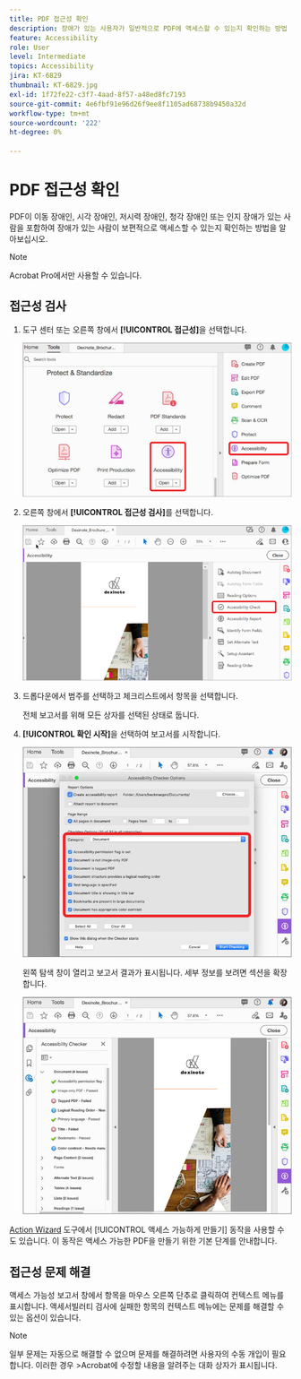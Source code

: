 ```yaml
---
title: PDF 접근성 확인
description: 장애가 있는 사용자가 일반적으로 PDF에 액세스할 수 있는지 확인하는 방법 알아보기
feature: Accessibility
role: User
level: Intermediate
topics: Accessibility
jira: KT-6829
thumbnail: KT-6829.jpg
exl-id: 1f72fe22-c3f7-4aad-8f57-a48ed8fc7193
source-git-commit: 4e6fbf91e96d26f9ee8f1105ad68738b9450a32d
workflow-type: tm+mt
source-wordcount: '222'
ht-degree: 0%

---
```


# PDF 접근성 확인

PDF이 이동 장애인, 시각 장애인, 저시력 장애인, 청각 장애인 또는 인지 장애가 있는 사람을 포함하여 장애가 있는 사람이 보편적으로 액세스할 수 있는지 확인하는 방법을 알아보십시오.

>[!NOTE]
>
>Acrobat Pro에서만 사용할 수 있습니다.

## 접근성 검사

1. 도구 센터 또는 오른쪽 창에서 **[!UICONTROL 접근성]**&#x200B;을 선택합니다.

   ![접근성 단계 1](../assets/Accessibility_1.png)

1. 오른쪽 창에서 **[!UICONTROL 접근성 검사]**&#x200B;를 선택합니다.

   ![접근성 단계 2](../assets/Accessibility_2.png)

1. 드롭다운에서 범주를 선택하고 체크리스트에서 항목을 선택합니다.

   전체 보고서를 위해 모든 상자를 선택된 상태로 둡니다.

1. **[!UICONTROL 확인 시작]**&#x200B;을 선택하여 보고서를 시작합니다.

   ![접근성 단계 3](../assets/Accessibility_3.png)

   왼쪽 탐색 창이 열리고 보고서 결과가 표시됩니다. 세부 정보를 보려면 섹션을 확장합니다.

   ![접근성 단계 4](../assets/Accessibility_4.png)

[Action Wizard](https://experienceleague.adobe.com/docs/document-cloud-learn/acrobat-learning/advanced-tasks/action.html?lang=ko) 도구에서 [!UICONTROL 액세스 가능하게 만들기] 동작을 사용할 수도 있습니다. 이 동작은 액세스 가능한 PDF을 만들기 위한 기본 단계를 안내합니다.

## 접근성 문제 해결

액세스 가능성 보고서 창에서 항목을 마우스 오른쪽 단추로 클릭하여 컨텍스트 메뉴를 표시합니다. 액세서빌러티 검사에 실패한 항목의 컨텍스트 메뉴에는 문제를 해결할 수 있는 옵션이 있습니다.

>[!NOTE]
>
>일부 문제는 자동으로 해결할 수 없으며 문제를 해결하려면 사용자의 수동 개입이 필요합니다. 이러한 경우 >Acrobat에 수정할 내용을 알려주는 대화 상자가 표시됩니다.